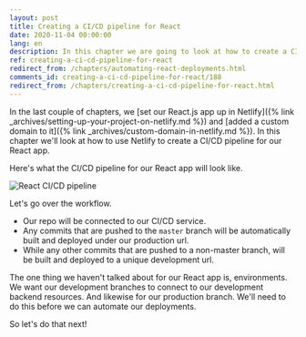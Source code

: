 ```yaml
---
layout: post
title: Creating a CI/CD pipeline for React
date: 2020-11-04 00:00:00
lang: en
description: In this chapter we are going to look at how to create a CI/CD pipeline for our React app. We'll be using a service called Netlify for this. And we'll be using a branch based Git workflow.
ref: creating-a-ci-cd-pipeline-for-react
redirect_from: /chapters/automating-react-deployments.html
comments_id: creating-a-ci-cd-pipeline-for-react/188
redirect_from: /chapters/creating-a-ci-cd-pipeline-for-react.html
---
```


In the last couple of chapters, we [set our React.js app up in Netlify]({% link _archives/setting-up-your-project-on-netlify.md %}) and [added a custom domain to it]({% link _archives/custom-domain-in-netlify.md %}). In this chapter we'll look at how to use Netlify to create a CI/CD pipeline for our React app.

Here's what the CI/CD pipeline for our React app will look like.

![React CI/CD pipeline](/assets/diagrams/react-ci-cd-pipeline.png)

Let's go over the workflow.

- Our repo will be connected to our CI/CD service.
- Any commits that are pushed to the `master` branch will be automatically built and deployed under our production url.
- While any other commits that are pushed to a non-master branch, will be built and deployed to a unique development url.

The one thing we haven't talked about for our React app is, environments. We want our development branches to connect to our development backend resources. And likewise for our production branch. We'll need to do this before we can automate our deployments.

So let's do that next!
